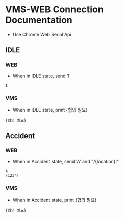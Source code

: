 # VMS-WEB Connection Documentation

- Use Chrome Web Serial Api

## IDLE

### WEB

- When in IDLE state, send 'I'

```text
I
```

### VMS

- When in IDLE state, print {협의 필요}

```text
{협의 필요}
```

## Accident

### WEB

- When in Accident state, send 'A' and "/{location}!"

```text
A
/1234!
```

### VMS

- When in Accident state, print {협의 필요}

```text
{협의 필요}
```
